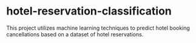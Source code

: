 # hotel-reservation-classification
This project utilizes machine learning techniques to predict hotel booking cancellations based on a dataset of hotel reservations. 
